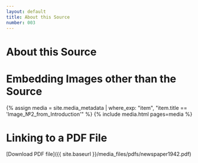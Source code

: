 ```yaml
---
layout: default
title: About this Source
number: 003
---
```


# About this Source

# Embedding Images other than the Source

{% assign media = site.media_metadata | where_exp: "item", "item.title == 'Image_№2_from_Introduction'" %}
{% include media.html pages=media %}

# Linking to a PDF File

[Download PDF file]({{ site.baseurl }}/media_files/pdfs/newspaper1942.pdf)
